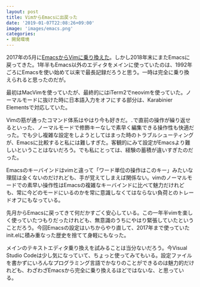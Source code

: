 ```yaml
---
layout: post
title: VimからEmacsに出戻った
date: '2019-01-07T22:08:26+09:00'
image: 'images/emacs.png'
categories:
- 開発環境
---
```


2017年の5月に[EmacsからVimに乗り換えた](/blog/2017/03/emacs-to-vim.html)。しかし2018年末にまたEmacsに戻ってきた。1年半もEmacs以外のエディタをメインに使っていたのは、1992年ごろにEmacsを使い始めて以来で最長記録だろうと思う。一時は完全に乗り換えられると思ったのだが。

最初はMacVimを使っていたが、最終的にはiTerm2でneovimを使っていた。ノーマルモードに抜けた時に日本語入力をオフにする部分は、Karabinier Elementsで対応していた。

Vimの筋が通ったコマンド体系はやはり今も好きだ。`.`で直前の操作が繰り返せるといった、ノーマルモードで修飾キーなしで素早く編集できる操作性も快適だった。でも少し複雑な設定をしようとしてはまった時のトラブルシューティングが、Emacsに比較すると私には難しすぎた。客観的にみて設定がEmacsより難しいということはないだろう。でも私にとっては、経験の蓄積が違いすぎたのだった。

Emacsのキーバインドはvimと違って「ワード単位の操作はこのキー」みたいな理屈は全くないのだけれども、手が覚えてしまえば関係ない。vimのノーマルモードでの素早い操作性はEmacsの複雑なキーバインドに比べて魅力だけれども、常に今どのモードにいるのかを常に意識しなくてはならない負荷とのトレードオフにもなっている。

先月からEmacsに戻ってきて何だかすごく安心している。この一年半vimを楽しく使っていたつもりだったけれども、無意識のうちにやはり緊張していたということだろう。今回Emacsの設定はいちからやり直して、2017年まで使っていたinit.elに積み重なった歴史を捨てて身軽にもなった。

メインのテキストエディタ乗り換えを試みることは当分ないだろう。今Visual Studio Codeは少し気になっていて、ちょっと使ってみてもいる。設定ファイルを書かずにいろんなプログラミング言語でかなりのことができるのは魅力的だけれども、わざわざEmacsから完全に乗り換えるほどではないな、と思っている。
